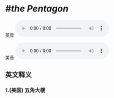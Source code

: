 # ***\#the Pentagon*** 
英音
<audio src="./media/the Pentagon1_AAC.aac" controls="controls"></audio>

美音
<audio src="./media/the Pentagon2_AAC.aac" controls="controls"></audio>



  

英文释义
---
### 1.**(美国) 五角大楼**  


